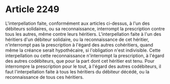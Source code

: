 # Article 2249

L'interpellation faite, conformément aux articles ci-dessus, à l'un des débiteurs solidaires, ou sa reconnaissance, interrompt la prescription contre tous les autres, même contre leurs héritiers.    L'interpellation faite à l'un des héritiers d'un débiteur solidaire, ou la reconnaissance de cet héritier, n'interrompt pas la prescription à l'égard des autres cohéritiers, quand même la créance serait hypothécaire, si l'obligation n'est indivisible.   Cette interpellation ou cette reconnaissance n'interrompt la prescription, à l'égard des autres codébiteurs, que pour la part dont cet héritier est tenu.   Pour interrompre la prescription pour le tout, à l'égard des autres codébiteurs, il faut l'interpellation faite à tous les héritiers du débiteur décédé, ou la reconnaissance de tous ces héritiers.